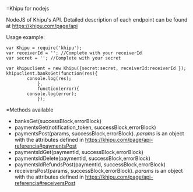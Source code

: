 =Khipu for nodejs

NodeJS of Khipu's API. Detailed description of each endpoint can be found at https://khipu.com/page/api

Usage example:
```
var Khipu = require('khipu');
var receiverId = ''; //Complete with your receiverId
var secret = ''; //Complete with your secret

var khipuclient = new Khipu({secret:secret, receiverId:receiverId });
khipuclient.banksGet(function(res){
        console.log(res);
			},
			function(error){
        console.log(error);
			});
```

=Methods available

* banksGet(successBlock,errorBlock)
* paymentsGet(notification_token, successBlock,errorBlock)
* paymentsPost(params, successBlock,errorBlock). _params_ is an object with the attributes defined in https://khipu.com/page/api-referencia#paymentsPost
* paymentsIdGet(paymentId, successBlock,errorBlock)
* paymentsIdDelete(paymentId, successBlock,errorBlock)
* paymentsIdRefundsPost(paymentId, successBlock,errorBlock)
* receiversPost(params, successBlock,errorBlock). _params_ is an object with the attributes defined in https://khipu.com/page/api-referencia#receiversPost
